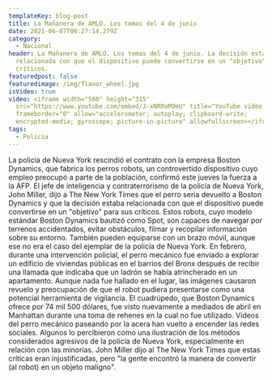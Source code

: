 ```yaml
---
templateKey: blog-post
title: La Mañanera de AMLO. Los temas del 4 de junio
date: 2021-06-07T06:27:14.279Z
category:
  - Nacional
header: La Mañanera de AMLO. Los temas del 4 de junio. La decisión estaba
  relacionada con que el dispositivo puede convertirse en un "objetivo" para sus
  críticos.
featuredpost: false
featuredimage: /img/flavor_wheel.jpg
isVideo: true
video: <iframe width="560" height="315"
  src="https://www.youtube.com/embed/J-xNRRoM9mU" title="YouTube video player"
  frameborder="0" allow="accelerometer; autoplay; clipboard-write;
  encrypted-media; gyroscope; picture-in-picture" allowfullscreen></iframe>
tags:
  - Policia
---
```

La policía de Nueva York rescindió el contrato con la empresa Boston Dynamics, que fabrica los perros robots, un controvertido dispositivo cuyo empleo preocupó a parte de la población, confirmó este jueves la fuerza a la AFP.
El jefe de inteligencia y contraterrorismo de la policía de Nueva York, John Miller, dijo a The New York Times que el perro sería devuelto a Boston Dynamics y que la decisión estaba relacionada con que el dispositivo puede convertirse en un "objetivo" para sus críticos.
Estos robots, cuyo modelo estándar Boston Dynamics bautizó como Spot, son capaces de navegar por terrenos accidentados, evitar obstáculos, filmar y recopilar información sobre su entorno.
También pueden equiparse con un brazo móvil, aunque ese no era el caso del ejemplar de la policía de Nueva York.
En febrero, durante una intervención policial, el perro mecánico fue enviado a explorar un edificio de viviendas públicas en el barrios del Bronx después de recibir una llamada que indicaba que un ladrón se había atrincherado en un apartamento.
Aunque nada fue hallado en el lugar, las imágenes causaron revuelo y preocupación de que el robot pudiera presentarse como una potencial herramienta de vigilancia.
El cuadrúpedo, que Boston Dynamics ofrece por 74 mil 500 dólares, fue visto nuevamente a mediados de abril en Manhattan durante una toma de rehenes en la cual no fue utilizado.
Videos del perro mecánico paseando por la acera han vuelto a encender las redes sociales.
Algunos lo percibieron como una ilustración de los métodos considerados agresivos de la policía de Nueva York, especialmente en relación con las minorías.
John Miller dijo al The New York Times que estas críticas eran injustificadas, pero "la gente encontró la manera de convertir (al robot) en un objeto maligno".